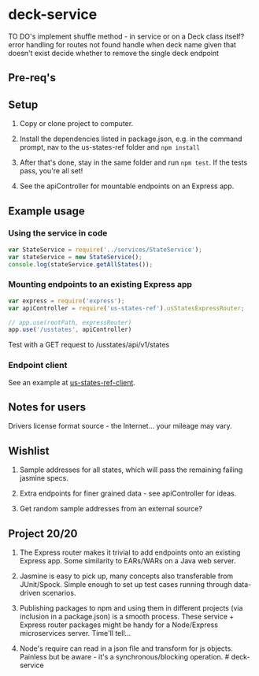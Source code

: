 # deck-service
TO DO's
    implement shuffle method - in service or on a Deck class itself?
    error handling for routes not found
    handle when deck name given that doesn't exist
    decide whether to remove the single deck endpoint

## Pre-req's


## Setup
1. Copy or clone project to computer.

2. Install the dependencies listed in package.json, e.g. in the command prompt, nav to the us-states-ref folder and `npm install`

3. After that's done, stay in the same folder and run `npm test`. If the tests pass, you're all set!

4. See the apiController for mountable endpoints on an Express app.

## Example usage
### Using the service in code
```javascript
var StateService = require('../services/StateService');
var stateService = new StateService();
console.log(stateService.getAllStates());
```

### Mounting endpoints to an existing Express app
```javascript
var express = require('express');
var apiController = require('us-states-ref').usStatesExpressRouter;

// app.use(rootPath, expressRouter)
app.use('/usstates', apiController)
```
Test with a GET request to /usstates/api/v1/states

### Endpoint client
See an example at [us-states-ref-client](https://github.com/squireChuck/us-states-ref-client).

## Notes for users
Drivers license format source - the Internet... your mileage may vary.

## Wishlist
1. Sample addresses for all states, which will pass the remaining failing jasmine specs.

2. Extra endpoints for finer grained data - see apiController for ideas. 

3. Get random sample addresses from an external source?

## Project 20/20
1. The Express router makes it trivial to add endpoints onto an existing Express app. Some similarity to EARs/WARs on a Java web server.

2. Jasmine is easy to pick up, many concepts also transferable from JUnit/Spock. Simple enough to set up test cases running through data-driven scenarios.

3. Publishing packages to npm and using them in different projects (via inclusion in a package.json) is a smooth process. These service + Express router packages might be handy for a Node/Express microservices server. Time'll tell... 

4. Node's require can read in a json file and transform for js objects. Painless but be aware - it's a synchronous/blocking operation.
#   d e c k - s e r v i c e  
 
